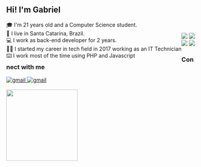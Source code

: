 ## Hi! I'm Gabriel

<div>
  <div style="float: left; display: inline_block;">
    🎓 I'm 21 years old and a Computer Science student.<br/>
    📌 I live in Santa Catarina, Brazil.<br/>
    💻 I work as back-end developer for 2 years.<br/>
    👨‍💻 I started my career in tech field in 2017 working as an IT Technician<br/>
    ⌨️ I work most of the time using PHP and Javascript
  </div>
</div>

<br/>

<img src="https://img.shields.io/badge/PHP-777BB4?style=for-the-badge&logo=php&logoColor=white"/> <img src="https://img.shields.io/badge/JavaScript-323330?style=for-the-badge&logo=javascript&logoColor=F7DF1E"/> <img src="https://img.shields.io/badge/Node.js-43853D?style=for-the-badge&logo=node.js&logoColor=white"/> <img src="https://img.shields.io/badge/MySQL-00000F?style=for-the-badge&logo=mysql&logoColor=white"/>

### Connect with me
<a href="mailto:ak.gabrielmachado@gmail.com">
  <img src="https://img.shields.io/badge/Gmail-D14836?style=for-the-badge&logo=gmail&logoColor=white" alt="gmail"/>
</a>	
<a href="https://www.linkedin.com/in/ak-gabrielmachado/">
  <img src="https://img.shields.io/badge/LinkedIn-0077B5?style=for-the-badge&logo=linkedin&logoColor=white" alt="gmail"/>
</a>
<br/><br/>
<img style="width: 190px; height: 190px;" src="https://c.tenor.com/-SIywyATmagAAAAC/naruto-thumbsup.gif"/>
